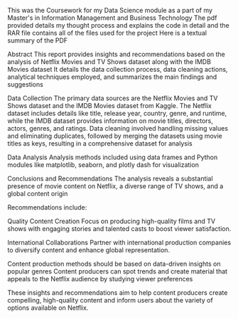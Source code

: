 This was the Coursework for my Data Science module as a part of my Master's in Information Management and Business Technology
The pdf provided details my thought process and explains the code in detail and the RAR file contains all of the files used for the project
Here is a textual summary of the PDF 

Abstract
This report provides insights and recommendations based on the analysis of Netflix Movies and TV Shows dataset along with the IMDB Movies dataset
It details the data collection process, data cleaning actions, analytical techniques employed, and summarizes the main findings and suggestions

Data Collection
The primary data sources are the Netflix Movies and TV Shows dataset and the IMDB Movies dataset from Kaggle. The Netflix dataset includes details like title,
release year, country, genre, and runtime, while the IMDB dataset provides information on movie titles, directors, actors, genres, and ratings. Data cleaning
involved handling missing values and eliminating duplicates, followed by merging the datasets using movie titles as keys, resulting in a comprehensive dataset for analysis

Data Analysis
Analysis methods included using data frames and Python modules like matplotlib, seaborn, and plotly dash for visualization

Conclusions and Recommendations
The analysis reveals a substantial presence of movie content on Netflix, a diverse range of TV shows, and a global content origin

Recommendations include:

Quality Content Creation 
Focus on producing high-quality films and TV shows with engaging stories and talented casts to boost viewer satisfaction.

International Collaborations
Partner with international production companies to diversify content and enhance global representation.

Content production methods should be based on data-driven insights on popular genres
Content producers can spot trends and create material that appeals to the Netflix audience by studying viewer preferences


These insights and recommendations aim to help content producers create compelling, high-quality content and inform users about the variety of options available on Netflix.






